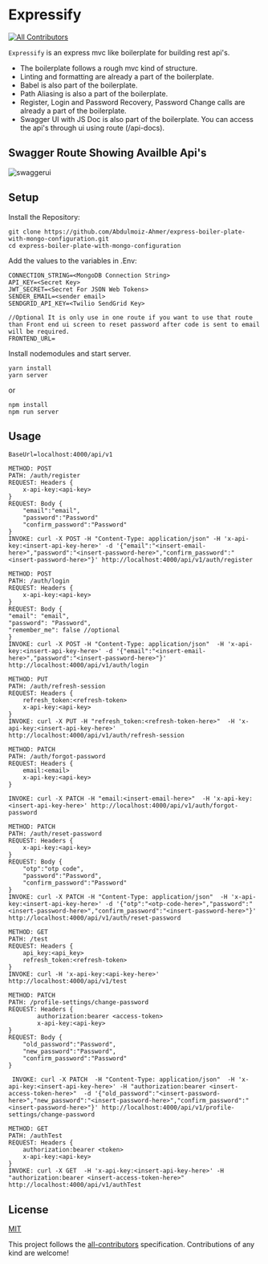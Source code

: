 # Expressify

<!-- ALL-CONTRIBUTORS-BADGE:START - Do not remove or modify this section -->

[![All Contributors](https://img.shields.io/badge/all_contributors-1-orange.svg?style=flat-square)](#contributors-)

<!-- ALL-CONTRIBUTORS-BADGE:END -->

`Expressify` is an express mvc like boilerplate for building rest api's.

- The boilerplate follows a rough mvc kind of structure.
- Linting and formatting are already a part of the boilerplate.
- Babel is also part of the boilerplate.
- Path Aliasing is also a part of the boilerplate.
- Register, Login and Password Recovery, Password Change calls are already a part of the boilerplate.
- Swagger UI with JS Doc is also part of the boilerplate. You can access the api's through ui using route (/api-docs).


## Swagger Route Showing Availble Api's
![swaggerui](https://user-images.githubusercontent.com/43717814/123559836-f25b7880-d7b7-11eb-80f0-c2b3b25f4cfd.png)


## Setup

Install the Repository:

```
git clone https://github.com/Abdulmoiz-Ahmer/express-boiler-plate-with-mongo-configuration.git
cd express-boiler-plate-with-mongo-configuration
```

Add the values to the variables in .Env:

```
CONNECTION_STRING=<MongoDB Connection String>
API_KEY=<Secret Key>
JWT_SECRET=<Secret For JSON Web Tokens>
SENDER_EMAIL=<sender email>
SENDGRID_API_KEY=<Twilio SendGrid Key>

//Optional It is only use in one route if you want to use that route than Front end ui screen to reset password after code is sent to email will be required.
FRONTEND_URL=
```

Install nodemodules and start server.

```
yarn install
yarn server
```

or

```
npm install
npm run server
```

## Usage

```
BaseUrl=localhost:4000/api/v1
```

```
METHOD: POST
PATH: /auth/register
REQUEST: Headers {
    x-api-key:<api-key>
}
REQUEST: Body {
    "email":"email",
    "password":"Password"
    "confirm_password":"Password"
}
INVOKE: curl -X POST -H "Content-Type: application/json" -H 'x-api-key:<insert-api-key-here>' -d '{"email":"<insert-email-here>","password":"<insert-password-here>","confirm_password":"<insert-password-here>"}' http://localhost:4000/api/v1/auth/register
```

```
METHOD: POST
PATH: /auth/login
REQUEST: Headers {
    x-api-key:<api-key>
}
REQUEST: Body {
"email": "email",
"password": "Password",
"remember_me": false //optional
}
INVOKE: curl -X POST -H "Content-Type: application/json"  -H 'x-api-key:<insert-api-key-here>' -d '{"email":"<insert-email-here>","password":"<insert-password-here>"}' http://localhost:4000/api/v1/auth/login
```

```
METHOD: PUT
PATH: /auth/refresh-session
REQUEST: Headers {
    refresh_token:<refresh-token>
    x-api-key:<api-key>
}
INVOKE: curl -X PUT -H "refresh_token:<refresh-token-here>"  -H 'x-api-key:<insert-api-key-here>'  http://localhost:4000/api/v1/auth/refresh-session
```

```
METHOD: PATCH
PATH: /auth/forgot-password
REQUEST: Headers {
    email:<email>
    x-api-key:<api-key>
}

INVOKE: curl -X PATCH -H "email:<insert-email-here>"  -H 'x-api-key:<insert-api-key-here>' http://localhost:4000/api/v1/auth/forgot-password

```

```
METHOD: PATCH
PATH: /auth/reset-password
REQUEST: Headers {
    x-api-key:<api-key>
}
REQUEST: Body {
    "otp":"otp code",
    "password":"Password",
    "confirm_password":"Password"
}
INVOKE: curl -X PATCH -H "Content-Type: application/json"  -H 'x-api-key:<insert-api-key-here>' -d '{"otp":"<otp-code-here>","password":"<insert-password-here>","confirm_password":"<insert-password-here>"}' http://localhost:4000/api/v1/auth/reset-password
```

```
METHOD: GET
PATH: /test
REQUEST: Headers {
    api_key:<api_key>
    refresh_token:<refresh-token>
}
INVOKE: curl -H 'x-api-key:<api-key-here>' http://localhost:4000/api/v1/test
```

```
METHOD: PATCH
PATH: /profile-settings/change-password
REQUEST: Headers {
        authorization:bearer <access-token>
        x-api-key:<api-key>
}
REQUEST: Body {
    "old_password":"Password",
    "new_password":"Password",
    "confirm_password":"Password"
}

 INVOKE: curl -X PATCH  -H "Content-Type: application/json"  -H 'x-api-key:<insert-api-key-here>' -H "authorization:bearer <insert-access-token-here>"  -d '{"old_password":"<insert-password-here>","new_password":"<insert-password-here>","confirm_password":"<insert-password-here>"}' http://localhost:4000/api/v1/profile-settings/change-password
```

```
METHOD: GET
PATH: /authTest
REQUEST: Headers {
    authorization:bearer <token>
    x-api-key:<api-key>
}
INVOKE: curl -X GET  -H 'x-api-key:<insert-api-key-here>' -H "authorization:bearer <insert-access-token-here>"  http://localhost:4000/api/v1/authTest
```

## License

[MIT](https://opensource.org/licenses/mit-license.html)

<!-- ALL-CONTRIBUTORS-LIST:END -->

This project follows the [all-contributors](https://github.com/all-contributors/all-contributors) specification. Contributions of any kind are welcome!
